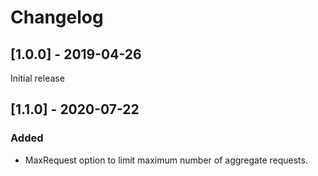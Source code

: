# Changelog

## [1.0.0] - 2019-04-26

Initial release

## [1.1.0] - 2020-07-22

### Added

- MaxRequest option to limit maximum number of aggregate requests.
